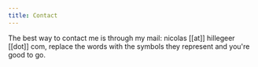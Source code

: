 ```yaml
---
title: Contact
---
```


The best way to contact me is through my mail: nicolas [[at]] hillegeer [[dot]] com, replace the words with the symbols they represent and you're good to go.